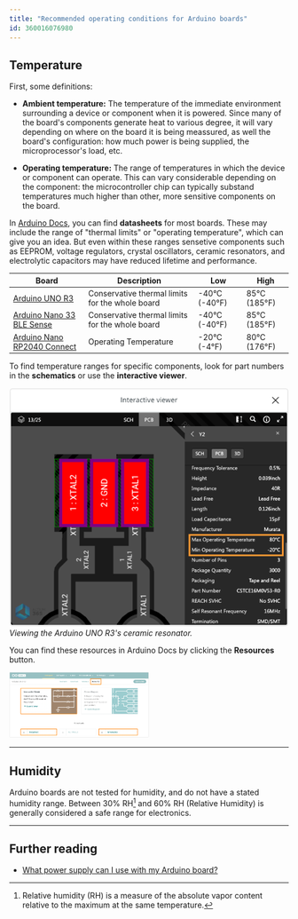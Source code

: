 ```yaml
---
title: "Recommended operating conditions for Arduino boards"
id: 360016076980
---
```


## Temperature

First, some definitions:

* **Ambient temperature:** The temperature of the immediate environment surrounding a device or component when it is powered. Since many of the board's components generate heat to various degree, it will vary depending on where on the board it is being meassured, as well the board's configuration: how much power is being supplied, the microprocessor's load, etc.

* **Operating temperature:** The range of temperatures in which the device or component can operate. This can vary considerable depending on the component: the microcontroller chip can typically substand temperatures much higher than other, more sensitive components on the board.

In [Arduino Docs](https://docs.arduino.cc/), you can find **datasheets** for most boards. These may include the range of "thermal limits" or "operating temperature", which can give you an idea. But even within these ranges sensetive components such as EEPROM, voltage regulators, crystal oscillators, ceramic resonators, and electrolytic capacitors may have reduced lifetime and performance.

| Board                                                                               | Description                                     | Low           | High         |
|-------------------------------------------------------------------------------------|-------------------------------------------------|---------------|--------------|
| [Arduino UNO R3](https://docs.arduino.cc/hardware/uno-rev3)                         | Conservative thermal limits for the whole board | -40°C (-40°F) | 85°C (185°F) |
| [Arduino Nano 33 BLE Sense](https://docs.arduino.cc/hardware/nano-33-ble-sense)     | Conservative thermal limits for the whole board | -40°C (-40°F) | 85°C (185°F) |
| [Arduino Nano RP2040 Connect](https://docs.arduino.cc/hardware/nano-rp2040-connect) | Operating Temperature                           | -20°C (-4°F)  | 80°C (176°F) |

To find temperature ranges for specific components, look for part numbers in the **schematics** or use the **interactive viewer**.

![Interactive viewer for Arduino UNO R3. Max and min operating temperature for the ceramic resonator (part number CSTCE16M0V53-R0) is highlighted.](img/interactive-viewer.png)
_Viewing the Arduino UNO R3's ceramic resonator._

You can find these resources in Arduino Docs by clicking the **Resources** button.

<img src="img/docs-resources.png" width=50%>

---

## Humidity

Arduino boards are not tested for humidity, and do not have a stated humidity range. Between 30% RH[^1] and 60% RH (Relative Humidity) is generally considered a safe range for electronics.

[^1]: Relative humidity (RH) is a measure of the absolute vapor content relative to the maximum at the same temperature.

---

## Further reading

* [What power supply can I use with my Arduino board?](https://support.arduino.cc/hc/en-us/articles/360018922259-What-power-supply-can-I-use-with-my-Arduino-board-)
